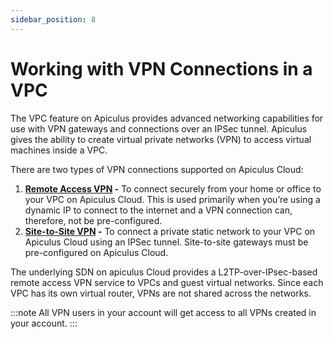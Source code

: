 ```yaml
---
sidebar_position: 8
---
```

# Working with VPN Connections in a VPC

The VPC feature on Apiculus provides advanced networking capabilities for use with VPN gateways and connections over an IPSec tunnel. Apiculus gives the ability to create virtual private networks (VPN) to access virtual machines inside a VPC.

There are two types of VPN connections supported on Apiculus Cloud:

1. **[Remote Access VPN](/docs/Subscribers/Networking/IPv4-basedNetworking/UsingRemoteAccessVPNwithVPC) -** To connect securely from your home or office to your VPC on Apiculus Cloud. This is used primarily when you’re using a dynamic IP to connect to the internet and a VPN connection can, therefore, not be pre-configured.
2. **[Site-to-Site VPN](/docs/Subscribers/Networking/IPv4-basedNetworking/ManagingVPNGatewaysandSite-to-SiteVPN) -** To connect a private static network to your VPC on Apiculus Cloud using an IPSec tunnel. Site-to-site gateways must be pre-configured on Apiculus Cloud.

The underlying SDN on apiculus Cloud provides a L2TP-over-IPsec-based remote access VPN service to VPCs and guest virtual networks. Since each VPC has its own virtual router, VPNs are not shared across the networks.

:::note
All VPN users in your account will get access to all VPNs created in your account.
:::
